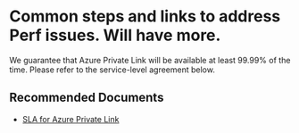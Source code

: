 <properties
  pagetitle="Common steps and links to address Perf issues. Will have more."
  description=""
  service=""
  resource=""
  ms.author="mariliu"
  selfhelptype="Generic"
  supporttopicids="32681491"
  productpesids="16843"
  cloudenvironments="fairfax,public,usnat,ussec"
  disableclouds="blackforest,mooncake"
  articleid="c9072a21-5edd-4073-bf90-1f52735a3732"
  ownershipid="CloudNet_PrivateLink" />
# Common steps and links to address Perf issues. Will have more.

We guarantee that Azure Private Link will be available at least 99.99% of the time. Please refer to the service-level agreement below.

## **Recommended Documents**

* [SLA for Azure Private Link](https://azure.microsoft.com/support/legal/sla/private-link/v1_0/)